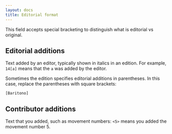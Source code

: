 ```yaml
---
layout: docs
title: Editorial format
---
```

This field accepts special bracketing to distinguish what is editorial vs original.

## Editorial additions
Text added by an editor, typically shown in italics in an edition.
For example, `14[a]` means that the `a` was added by the editor.

Sometimes the edition specifies editorial additions in parentheses.
In this case, replace the parentheses with square brackets:

```
[Baritono]
```

## Contributor additions
Text that you added, such as movement numbers: `<5>` means you added the movement number 5.
